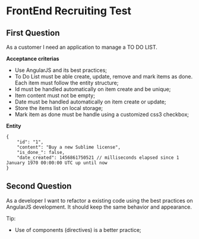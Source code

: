 # FrontEnd Recruiting Test

## First Question
As a customer I need an application to manage a TO DO LIST.

**Acceptance criterias**

* Use AngularJS and its best practices;
* To Do List must be able create, update, remove and mark items as done. Each item must follow the entity structure;
* Id must be handled automatically on item create and be unique;
* Item content must not be empty;
* Date must be handled automatically on item create or update;
* Store the items list on local storage;
* Mark item as done must be handle using a customized css3 checkbox; 

**Entity**
```
{
    "id": "1",
    "content": "Buy a new Sublime license",
    "is_done_": false,
    "date_created": 1456861750521 // milliseconds elapsed since 1 January 1970 00:00:00 UTC up until now
}
```

## Second Question
As a developer I want to refactor a existing code using the best practices on AngularJS development. It should keep the same behavior and appearance.

Tip:
* Use of components (directives) is a better practice;
